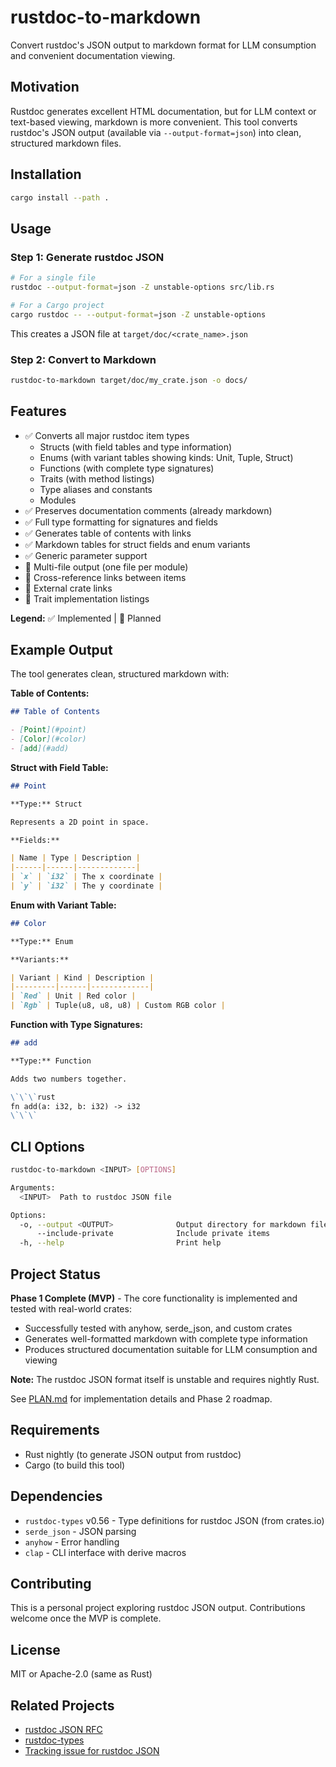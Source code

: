 # rustdoc-to-markdown

Convert rustdoc's JSON output to markdown format for LLM consumption and convenient documentation viewing.

## Motivation

Rustdoc generates excellent HTML documentation, but for LLM context or text-based viewing, markdown is more convenient. This tool converts rustdoc's JSON output (available via `--output-format=json`) into clean, structured markdown files.

## Installation

```bash
cargo install --path .
```

## Usage

### Step 1: Generate rustdoc JSON

```bash
# For a single file
rustdoc --output-format=json -Z unstable-options src/lib.rs

# For a Cargo project
cargo rustdoc -- --output-format=json -Z unstable-options
```

This creates a JSON file at `target/doc/<crate_name>.json`

### Step 2: Convert to Markdown

```bash
rustdoc-to-markdown target/doc/my_crate.json -o docs/
```

## Features

- ✅ Converts all major rustdoc item types
  - Structs (with field tables and type information)
  - Enums (with variant tables showing kinds: Unit, Tuple, Struct)
  - Functions (with complete type signatures)
  - Traits (with method listings)
  - Type aliases and constants
  - Modules
- ✅ Preserves documentation comments (already markdown)
- ✅ Full type formatting for signatures and fields
- ✅ Generates table of contents with links
- ✅ Markdown tables for struct fields and enum variants
- ✅ Generic parameter support
- 🚧 Multi-file output (one file per module)
- 🚧 Cross-reference links between items
- 🚧 External crate links
- 🚧 Trait implementation listings

**Legend:** ✅ Implemented | 🚧 Planned

## Example Output

The tool generates clean, structured markdown with:

**Table of Contents:**
```markdown
## Table of Contents

- [Point](#point)
- [Color](#color)
- [add](#add)
```

**Struct with Field Table:**
```markdown
## Point

**Type:** Struct

Represents a 2D point in space.

**Fields:**

| Name | Type | Description |
|------|------|-------------|
| `x` | `i32` | The x coordinate |
| `y` | `i32` | The y coordinate |
```

**Enum with Variant Table:**
```markdown
## Color

**Type:** Enum

**Variants:**

| Variant | Kind | Description |
|---------|------|-------------|
| `Red` | Unit | Red color |
| `Rgb` | Tuple(u8, u8, u8) | Custom RGB color |
```

**Function with Type Signatures:**
```markdown
## add

**Type:** Function

Adds two numbers together.

\`\`\`rust
fn add(a: i32, b: i32) -> i32
\`\`\`
```

## CLI Options

```bash
rustdoc-to-markdown <INPUT> [OPTIONS]

Arguments:
  <INPUT>  Path to rustdoc JSON file

Options:
  -o, --output <OUTPUT>              Output directory for markdown files [default: docs]
      --include-private              Include private items
  -h, --help                         Print help
```

## Project Status

**Phase 1 Complete (MVP)** - The core functionality is implemented and tested with real-world crates:
- Successfully tested with anyhow, serde_json, and custom crates
- Generates well-formatted markdown with complete type information
- Produces structured documentation suitable for LLM consumption and viewing

**Note:** The rustdoc JSON format itself is unstable and requires nightly Rust.

See [PLAN.md](PLAN.md) for implementation details and Phase 2 roadmap.

## Requirements

- Rust nightly (to generate JSON output from rustdoc)
- Cargo (to build this tool)

## Dependencies

- `rustdoc-types` v0.56 - Type definitions for rustdoc JSON (from crates.io)
- `serde_json` - JSON parsing
- `anyhow` - Error handling
- `clap` - CLI interface with derive macros

## Contributing

This is a personal project exploring rustdoc JSON output. Contributions welcome once the MVP is complete.

## License

MIT or Apache-2.0 (same as Rust)

## Related Projects

- [rustdoc JSON RFC](https://rust-lang.github.io/rfcs/2963-rustdoc-json.html)
- [rustdoc-types](https://github.com/rust-lang/rust/tree/master/src/rustdoc-json-types)
- [Tracking issue for rustdoc JSON](https://github.com/rust-lang/rust/issues/76578)
